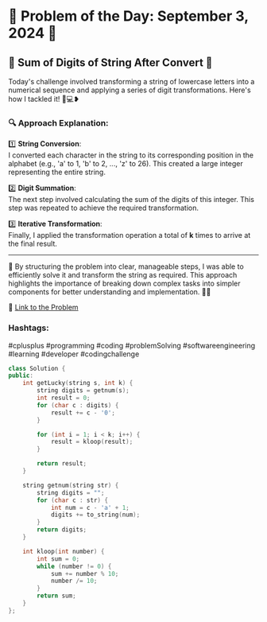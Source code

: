 # 🌟 Problem of the Day: September 3, 2024 🌟

## 🚀 Sum of Digits of String After Convert 🚀

Today's challenge involved transforming a string of lowercase letters into a numerical sequence and applying a series of digit transformations. Here's how I tackled it! 🔢💻❥

### 🔍 Approach Explanation:

1️⃣ **String Conversion**:  
   I converted each character in the string to its corresponding position in the alphabet (e.g., 'a' to 1, 'b' to 2, ..., 'z' to 26). This created a large integer representing the entire string.

2️⃣ **Digit Summation**:  
   The next step involved calculating the sum of the digits of this integer. This step was repeated to achieve the required transformation.

3️⃣ **Iterative Transformation**:  
   Finally, I applied the transformation operation a total of **k** times to arrive at the final result.

---

🚀 By structuring the problem into clear, manageable steps, I was able to efficiently solve it and transform the string as required. This approach highlights the importance of breaking down complex tasks into simpler components for better understanding and implementation. 🌟💡

🔗 [Link to the Problem](https://lnkd.in/gMYTZ5BZ)

### Hashtags:
#cplusplus #programming #coding #problemSolving #softwareengineering #learning #developer #codingchallenge

```cpp
class Solution {
public:
    int getLucky(string s, int k) {
        string digits = getnum(s);
        int result = 0;
        for (char c : digits) {
            result += c - '0';
        }

        for (int i = 1; i < k; i++) {
            result = kloop(result);
        }

        return result;
    }

    string getnum(string str) {
        string digits = "";
        for (char c : str) {
            int num = c - 'a' + 1;
            digits += to_string(num);
        }
        return digits;
    }

    int kloop(int number) {
        int sum = 0;
        while (number != 0) {
            sum += number % 10;
            number /= 10;
        }
        return sum;
    }
};

```